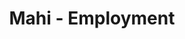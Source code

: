 ---
layout: content
data: employment
title: Mahi - Employment
isHome: true
link: https://figure.nz/search/?query=m%C4%81ori%20employment
---